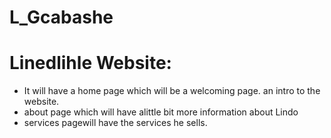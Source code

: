 # L_Gcabashe

# Linedlihle Website:

- It will have a home page which will be a welcoming page. an intro to the website.
- about page which will have alittle bit more information about Lindo
- services pagewill have the services he sells.